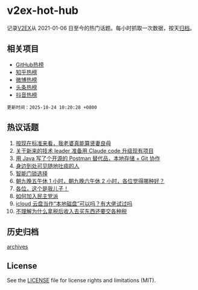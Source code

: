 # v2ex-hot-hub

 记录[V2EX](https://www.v2ex.com/)从 2021-01-06 日至今的热门话题。每小时抓取一次数据，按天[归档](archives)。
 
 ## 相关项目

- [GitHub热榜](https://github.com/lonnyzhang423/github-hot-hub)
- [知乎热榜](https://github.com/lonnyzhang423/zhihu-hot-hub)
- [微博热榜](https://github.com/lonnyzhang423/weibo-hot-hub)
- [头条热榜](https://github.com/lonnyzhang423/toutiao-hot-hub)
- [抖音热榜](https://github.com/lonnyzhang423/douyin-hot-hub)


 `更新时间：2025-10-24 10:20:28 +0800`

## 热议话题

1. [按现在标准来看，我老婆真能算贤妻良母](https://www.v2ex.com/t/1167927)
1. [关于新来的技术 leader 准备用 Claude code 升级现有项目](https://www.v2ex.com/t/1167789)
1. [用 Java 写了个开源的 Postman 替代品，本地存储 + Git 协作](https://www.v2ex.com/t/1167863)
1. [身边到处可见随地吐痰的人](https://www.v2ex.com/t/1167845)
1. [智能门锁选择](https://www.v2ex.com/t/1167841)
1. [朝九晚五午休 1 小时，朝九晚六午休 2 小时，各位觉得哪种好？](https://www.v2ex.com/t/1167856)
1. [各位，这个是我儿子！](https://www.v2ex.com/t/1168017)
1. [如何加入民主党派](https://www.v2ex.com/t/1167915)
1. [icloud 云盘当作“本地磁盘”可以吗？有大佬试过吗](https://www.v2ex.com/t/1167783)
1. [不理解为什么拿税后收入去买东西还要交各种税](https://www.v2ex.com/t/1167851)

## 历史归档

[archives](archives)

## License

See the [LICENSE](LICENSE) file for license rights and limitations (MIT).
